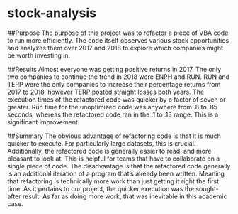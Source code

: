 # stock-analysis

##Purpose
The purpose of this project was to refactor a piece of VBA code to run more efficiently. The code itself observes various stock opportunities and analyzes them over 2017 and 2018 to explore which companies might be worth investing in.

##Results
Almost everyone was getting positive returns in 2017. The only two companies to continue the trend in 2018 were ENPH and RUN. RUN and TERP were the only companies to increase their percentage returns from 2017 to 2018, however TERP posted straight losses both years. The execution times of the refactored code was quicker by a factor of seven or greater. Run time for the unoptimized code was anywhere from .8 to .85 seconds, whereas the refactored code ran in the .1 to .13 range. This is a significant improvement.

##Summary 
The obvious advantage of refactoring code is that it is much quicker to execute. For particularly large datasets, this is crucial. Additionally, the refactored code is generally easier to read, and more pleasant to look at. This is helpful for teams that have to collaborate on a single piece of code. The disadvantage is that the refactored code generally is an additional iteration of a program that’s already been written. Meaning that refactoring is technically more work than just getting it right the first time. 
As it pertains to our project, the quicker execution was the sought-after result. As far as doing more work, that was inevitable in this academic case. 

